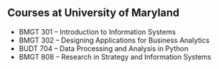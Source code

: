 ## Courses at University of Maryland

* BMGT 301 – Introduction to Information Systems  
* BMGT 302 – Designing Applications for Business Analytics  
* BUDT 704 – Data Processing and Analysis in Python  
* BMGT 808 – Research in Strategy and Information Systems
